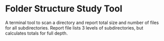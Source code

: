 # Folder Structure Study Tool

A terminal tool to scan a directory and report total size and number of files for all subdirectories. Report file lists 3 levels of subdirectories, but calculates totals for full depth.

